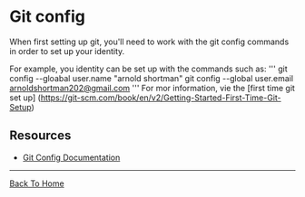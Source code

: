 # Git config

When first setting up git, you'll need to work with the git config commands in order to set up your identity. 

For example, you identity can be set up with the commands such as:
'''
git config --gloabal user.name "arnold shortman"
git config --global user.email arnoldshortman202@gmail.com
'''
For mor information, vie the [first time git set up] (https://git-scm.com/book/en/v2/Getting-Started-First-Time-Git-Setup)

## Resources

- [Git Config Documentation](https://git-scm.com/docs/git-config)

---
[Back To Home](../README.md)